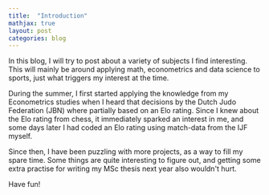 ```yaml
---
title:  "Introduction"
mathjax: true
layout: post
categories: blog
---
```


In this blog, I will try to post about a variety of subjects I find interesting. This will mainly be around applying math, econometrics and data science to sports, just what triggers my interest at the time.

During the summer, I first started applying the knowledge from my Econometrics studies when I heard that decisions by the Dutch Judo Federation (JBN) where partially based on an Elo rating. Since I knew about the Elo rating from chess, it immediately sparked an interest in me, and some days later I had coded an Elo rating using match-data from the IJF myself.

Since then, I have been puzzling with more projects, as a way to fill my spare time. Some things are quite interesting to figure out, and getting some extra practise for writing my MSc thesis next year also wouldn't hurt.

Have fun!
